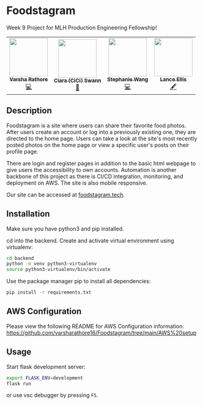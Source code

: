 
# Foodstagram

Week 9 Project for MLH Production Engineering Fellowship!

<!-- ALL-CONTRIBUTORS-LIST:START - Do not remove or modify this section -->
<!-- prettier-ignore-start -->
<!-- markdownlint-disable -->
<table>
  <tr>
    <td align="center"><a href="https://github.com/varsharathore16"><img src="https://github.com/varsharathore16.png" width="100px;" alt=""/><br /><sub><b>Varsha Rathore</b></sub></a><br /><a href="#code-varsharathore16" title="Code">💻</a></td>
    <td align="center"><a href="https://github.com/cccswann"><img src="https://github.com/cccswann.png" width="100px;" alt=""/><br /><sub><b>Ciara (CiCi) Swann</b></sub></a><br /><a href="#design-cccswann" title="Design">🎨</a></td>
    <td align="center"><a href="https://github.com/stcwang"><img src="https://github.com/stcwang.png" width="100px;" alt=""/><br /><sub><b>Stephanie Wang</b></sub></a><br /><a href="#code-stcwang" title="Code">💻</a></td>
    <td align="center"><a href="https://github.com/Lanc33llis"><img src="https://github.com/Lanc33llis.png" width="100px;" alt=""/><br /><sub><b>Lance Ellis</b></sub></a><br /><a href="#content-Lanc33llis" title="Content">🖋</a></td>
  </tr>
  </tr>
</table>

<!-- markdownlint-restore -->
<!-- prettier-ignore-end -->

<!-- ALL-CONTRIBUTORS-LIST:END -->
 


## Description

Foodstagram is a site where users can share their favorite food photos. After users create an account or log into a previously existing one, they are directed to the home page. Users can take a look at the site's most recently posted photos on the home page or view a specific user's posts on their profile page. 

There are login and register pages in addition to the basic html webpage to give users the accessibility to own accounts. Automation is another backbone of this project as there is CI/CD integration, monitoring, and deployment on AWS. The site is also mobile responsive.

Our site can be accessed at [foodstagram.tech](https://foodstagram.tech).


## Installation

Make sure you have python3 and pip installed.

cd into the backend. Create and activate virtual environment using virtualenv:

```bash
cd backend
python -m venv python3-virtualenv
source python3-virtualenv/bin/activate
```


Use the package manager pip to install all dependencies:

```bash
pip install -r requirements.txt
```

## AWS Configuration

Please view the following README for AWS Configuration information:
https://github.com/varsharathore16/Foodstagram/tree/main/AWS%20setup


## Usage

Start flask development server:

```bash
export FLASK_ENV=development
flask run
```

or use vsc debugger by pressing `F5`.

